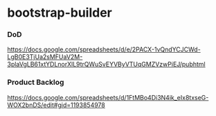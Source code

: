 # bootstrap-builder

### DoD
https://docs.google.com/spreadsheets/d/e/2PACX-1vQndYCJCWd-LgB0E3TjUa2sMFUaV2M-3plaVgLB61xtYDLnorXlL9trQWuSvEYVByVTUqGMZVzwPiEJ/pubhtml

### Product Backlog
https://docs.google.com/spreadsheets/d/1FtMBo4Di3N4ik_eIx8txseG-WOX2bnDS/edit#gid=1193854978
